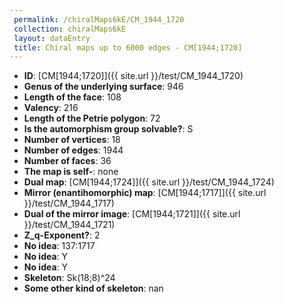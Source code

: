 ```yaml
--- 
 permalink: /chiralMaps6kE/CM_1944_1720 
 collection: chiralMaps6kE
 layout: dataEntry
 title: Chiral maps up to 6000 edges - CM[1944;1720]
---
```


- **ID**: [CM[1944;1720]]({{ site.url }}/test/CM_1944_1720)
- **Genus of the underlying surface**: 946
- **Length of the face**: 108
- **Valency**: 216
- **Length of the Petrie polygon**: 72
- **Is the automorphism group solvable?**: S
- **Number of vertices**: 18
- **Number of edges**: 1944
- **Number of faces**: 36
- **The map is self-**: none
- **Dual map**: [CM[1944;1724]]({{ site.url }}/test/CM_1944_1724)
- **Mirror (enantihomorphic) map**: [CM[1944;1717]]({{ site.url }}/test/CM_1944_1717)
- **Dual of the mirror image**: [CM[1944;1721]]({{ site.url }}/test/CM_1944_1721)
- **Z_q-Exponent?**: 2
- **No idea**:  137:1717
- **No idea**: Y
- **No idea**: Y
- **Skeleton**: Sk(18;8)^24
- **Some other kind of skeleton**: nan

